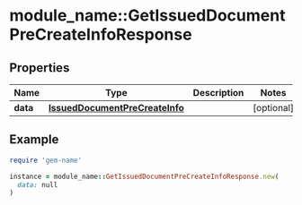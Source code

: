 # module_name::GetIssuedDocumentPreCreateInfoResponse

## Properties

| Name | Type | Description | Notes |
| ---- | ---- | ----------- | ----- |
| **data** | [**IssuedDocumentPreCreateInfo**](IssuedDocumentPreCreateInfo.md) |  | [optional] |

## Example

```ruby
require 'gem-name'

instance = module_name::GetIssuedDocumentPreCreateInfoResponse.new(
  data: null
)
```

